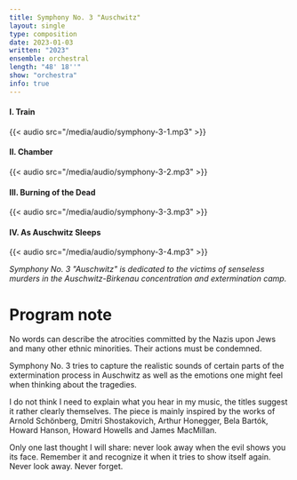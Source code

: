 ```yaml
---
title: Symphony No. 3 "Auschwitz"
layout: single
type: composition
date: 2023-01-03
written: "2023"
ensemble: orchestral
length: "48' 18''"
show: "orchestra"
info: true
---
```


#### I. Train

{{< audio src="/media/audio/symphony-3-1.mp3" >}}

#### II. Chamber

{{< audio src="/media/audio/symphony-3-2.mp3" >}}

#### III. Burning of the Dead

{{< audio src="/media/audio/symphony-3-3.mp3" >}}

#### IV. As Auschwitz Sleeps

{{< audio src="/media/audio/symphony-3-4.mp3" >}}

*Symphony No. 3 "Auschwitz" is dedicated to the victims of senseless murders in the Auschwitz-Birkenau concentration and extermination camp.*

# Program note

No words can describe the atrocities committed by the Nazis upon Jews and many other ethnic minorities. Their actions must be condemned.

Symphony No. 3 tries to capture the realistic sounds of certain parts of the extermination process in Auschwitz as well as the emotions one might feel when thinking about the tragedies.

I do not think I need to explain what you hear in my music, the titles suggest it rather clearly themselves. The piece is mainly inspired by the works of Arnold Schönberg, Dmitri Shostakovich, Arthur Honegger, Bela Bartók, Howard Hanson, Howard Howells and James MacMillan.

Only one last thought I will share: never look away when the evil shows you its face. Remember it and recognize it when it tries to show itself again. Never look away. Never forget.